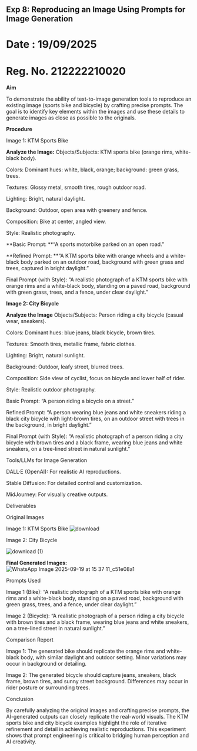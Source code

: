 ## Exp 8: Reproducing an Image Using Prompts for Image Generation

# Date : 19/09/2025
# Reg. No. 212222210020


**Aim**

To demonstrate the ability of text-to-image generation tools to reproduce an existing image (sports bike and bicycle) by crafting precise prompts. The goal is to identify key elements within the images and use these details to generate images as close as possible to the originals.

**Procedure**

Image 1: KTM Sports Bike

**Analyze the Image:**
Objects/Subjects: KTM sports bike (orange rims, white-black body).

Colors: Dominant hues: white, black, orange; background: green grass, trees.

Textures: Glossy metal, smooth tires, rough outdoor road.

Lighting: Bright, natural daylight.

Background: Outdoor, open area with greenery and fence.

Composition: Bike at center, angled view.

Style: Realistic photography.

**Basic Prompt:
**“A sports motorbike parked on an open road.”

**Refined Prompt:
**“A KTM sports bike with orange wheels and a white-black body parked on an outdoor road, background with green grass and trees, captured in bright daylight.”

Final Prompt (with Style):
“A realistic photograph of a KTM sports bike with orange rims and a white-black body, standing on a paved road, background with green grass, trees, and a fence, under clear daylight.”

**Image 2: City Bicycle**

**Analyze the Image**
Objects/Subjects: Person riding a city bicycle (casual wear, sneakers).

Colors: Dominant hues: blue jeans, black bicycle, brown tires.

Textures: Smooth tires, metallic frame, fabric clothes.

Lighting: Bright, natural sunlight.

Background: Outdoor, leafy street, blurred trees.

Composition: Side view of cyclist, focus on bicycle and lower half of rider.

Style: Realistic outdoor photography.

Basic Prompt:
“A person riding a bicycle on a street.”

Refined Prompt:
“A person wearing blue jeans and white sneakers riding a black city bicycle with light-brown tires, on an outdoor street with trees in the background, in bright daylight.”

Final Prompt (with Style):
“A realistic photograph of a person riding a city bicycle with brown tires and a black frame, wearing blue jeans and white sneakers, on a tree-lined street in natural sunlight.”

Tools/LLMs for Image Generation

DALL·E (OpenAI): For realistic AI reproductions.

Stable Diffusion: For detailed control and customization.

MidJourney: For visually creative outputs.

Deliverables

Original Images

Image 1: KTM Sports Bike
![download](https://github.com/user-attachments/assets/36f68475-955d-450b-9500-931a6ef1dff1)

Image 2: City Bicycle

![download (1)](https://github.com/user-attachments/assets/ac079af8-8584-489c-b797-8ea38b5b2325)

**Final Generated Images:**
![WhatsApp Image 2025-09-19 at 15 37 11_c51e08a1](https://github.com/user-attachments/assets/535f7fa9-0e39-4805-8bed-82cde9e0a3c4)

Prompts Used

Image 1 (Bike): “A realistic photograph of a KTM sports bike with orange rims and a white-black body, standing on a paved road, background with green grass, trees, and a fence, under clear daylight.”

Image 2 (Bicycle): “A realistic photograph of a person riding a city bicycle with brown tires and a black frame, wearing blue jeans and white sneakers, on a tree-lined street in natural sunlight.”

Comparison Report

Image 1: The generated bike should replicate the orange rims and white-black body, with similar daylight and outdoor setting. Minor variations may occur in background or detailing.

Image 2: The generated bicycle should capture jeans, sneakers, black frame, brown tires, and sunny street background. Differences may occur in rider posture or surrounding trees.

Conclusion

By carefully analyzing the original images and crafting precise prompts, the AI-generated outputs can closely replicate the real-world visuals. The KTM sports bike and city bicycle examples highlight the role of iterative refinement and detail in achieving realistic reproductions. This experiment shows that prompt engineering is critical to bridging human perception and AI creativity.


